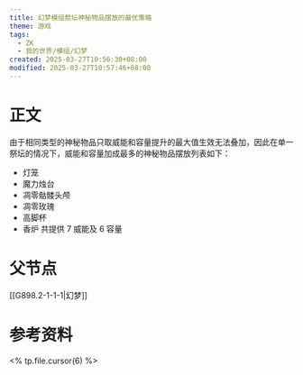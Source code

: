 ```yaml
---
title: 幻梦模组祭坛神秘物品摆放的最优策略
theme: 游戏
tags:
  - ZK
  - 我的世界/模组/幻梦
created: 2025-03-27T10:56:30+08:00
modified: 2025-03-27T10:57:46+08:00
---
```

# 正文
由于相同类型的神秘物品只取威能和容量提升的最大值生效无法叠加，因此在单一祭坛的情况下，威能和容量加成最多的神秘物品摆放列表如下：
- 灯笼
- 魔力烛台
- 凋零骷髅头颅
- 凋零玫瑰
- 高脚杯
- 香炉
共提供 7 威能及 6 容量

# 父节点
[[G898.2-1-1-1|幻梦]]

# 参考资料
<% tp.file.cursor(6) %>